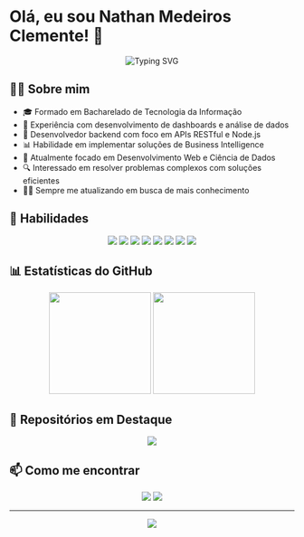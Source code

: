 # Olá, eu sou Nathan Medeiros Clemente! 👋

<div align="center">
  <img src="https://readme-typing-svg.herokuapp.com?font=Fira+Code&pause=1000&color=0969DA&center=true&width=435&lines=Bacharel+em+Tecnologia+da+Informação;Desenvolvedor+Web;Entusiasta+de+Ciência+de+Dados;Apaixonado+por+Tecnologia" alt="Typing SVG" />
</div>

## 👨‍💻 Sobre mim

- 🎓 Formado em Bacharelado de Tecnologia da Informação
- 💼 Experiência com desenvolvimento de dashboards e análise de dados
- 🔧 Desenvolvedor backend com foco em APIs RESTful e Node.js
- 📊 Habilidade em implementar soluções de Business Intelligence
- 🌱 Atualmente focado em Desenvolvimento Web e Ciência de Dados
- 🔍 Interessado em resolver problemas complexos com soluções eficientes
- 🧑‍💻 Sempre me atualizando em busca de mais conhecimento

## 🚀 Habilidades
<div align="center">
  <img src="https://img.shields.io/badge/Python-3776AB?style=for-the-badge&logo=python&logoColor=white" />
  <img src="https://img.shields.io/badge/JavaScript-F7DF1E?style=for-the-badge&logo=javascript&logoColor=black" />
  <img src="https://img.shields.io/badge/Java-ED8B00?style=for-the-badge&logo=openjdk&logoColor=white" />
  <img src="https://img.shields.io/badge/Git-F05032?style=for-the-badge&logo=git&logoColor=white" />
  <img src="https://img.shields.io/badge/Power_BI-F2C811?style=for-the-badge&logo=powerbi&logoColor=black" />
  <img src="https://img.shields.io/badge/SQL-4479A1?style=for-the-badge&logo=mysql&logoColor=white" />
  <img src="https://img.shields.io/badge/Node.js-339933?style=for-the-badge&logo=nodedotjs&logoColor=white" />
  <img src="https://img.shields.io/badge/Scrum-6DB33F?style=for-the-badge&logo=scrumalliance&logoColor=white" />
</div>

## 📊 Estatísticas do GitHub

<div align="center">
  <img height="180em" src="https://github-readme-stats.vercel.app/api?username=nathanmedeirosclemente&show_icons=true&theme=github_dark&include_all_commits=true&count_private=true" />
  <img height="180em" src="https://github-readme-stats.vercel.app/api/top-langs/?username=nathanmedeirosclemente&layout=compact&langs_count=7&theme=github_dark" />
</div>

## 🌟 Repositórios em Destaque

<div align="center">
  <a href="https://github.com/nathanmedeirosclemente/EDB2">
    <img align="center" src="https://github-readme-stats.vercel.app/api/pin/?username=nathanmedeirosclemente&repo=EDB2&theme=github_dark" />
  </a>
</div>

## 📫 Como me encontrar

<div align="center">
  <a href="mailto:nathanmedeirosclemente@gmail.com"><img src="https://img.shields.io/badge/Gmail-D14836?style=for-the-badge&logo=gmail&logoColor=white" target="_blank"></a>
  <a href="https://www.linkedin.com/in/nathanmedeirosclemente" target="_blank"><img src="https://img.shields.io/badge/-LinkedIn-%230077B5?style=for-the-badge&logo=linkedin&logoColor=white" target="_blank"></a>
</div>

---

<div align="center">
  <img src="https://komarev.com/ghpvc/?username=nathanmedeirosclemente&color=blue&style=flat" />
</div>
